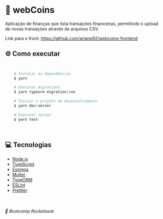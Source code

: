 # 💸 webCoins
Aplicação de finanças que lista transações financeiras, permitindo o upload de novas transações através de arquivos CSV.
<br/>

Link para o front: https://github.com/ariane92/webcoins-frontend



## :gear: Como executar


```bash


    # Instalar as dependências
    $ yarn
    
    # Executar migrations 
    $ yarn typeorm migration:run   
    
    # Iniciar o projeto em desenvolvimento
    $ yarn dev:server
    
    # Executar testes
    $ yarn test
```

<br/>

## :computer: Tecnologias
- [Node.js](https://nodejs.org/en)
- [TypeScript](https://github.com/microsoft/TypeScript)
- [Express](https://github.com/expressjs/express)
- [Multer](https://github.com/expressjs/multer)
- [TypeORM](https://github.com/typeorm/typeorm)
- [ESLint](https://github.com/eslint/eslint)
- [Prettier](https://github.com/prettier/prettier)

<br/>



###### 🚀 Bootcamp Rocketseat 
